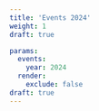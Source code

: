 ```yaml
---
title: 'Events 2024'
weight: 1
draft: true

params:
  events:
    year: 2024
  render:
    exclude: false
draft: true
---
```

<!--
  SPDX-FileCopyrightText: 2025 OASIS CSAF TC
  SPDX-License-Identifier: LicenseRef-OASIS-CSAF-TC-License
-->
